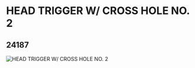 # HEAD TRIGGER W/ CROSS HOLE NO. 2
## 24187
![HEAD TRIGGER W/ CROSS HOLE NO. 2](https://lc-www-live-s.legocdn.com/media/bricks/5/2/6135215.jpg)